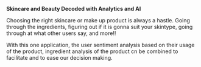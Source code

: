 **Skincare and Beauty Decoded with Analytics and AI**

Choosing the right skincare or make up product is always a hastle. Going through the ingredients, figuring out if it is gonna suit your skintype, going through at what other users say, and more!!

With this one application, the user sentiment analysis based on their usage of the product, ingredient analysis of the product cn be combined to facilitate and to ease our decision making.

